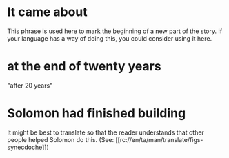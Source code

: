 # It came about

This phrase is used here to mark the beginning of a new part of the story. If your language has a way of doing this, you could consider using it here.

# at the end of twenty years

"after 20 years"

# Solomon had finished building

It might be best to translate so that the reader understands that other people helped Solomon do this. (See: [[rc://en/ta/man/translate/figs-synecdoche]])


